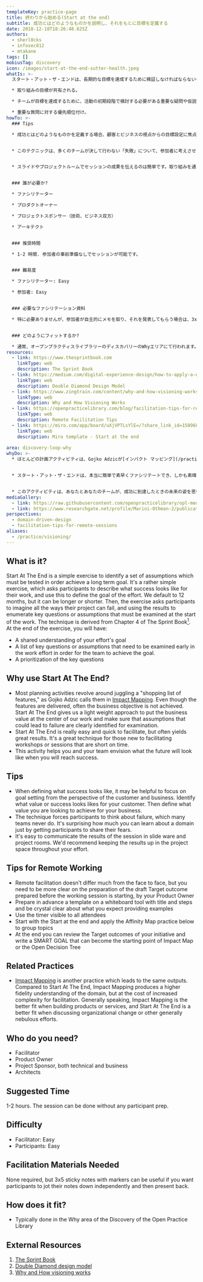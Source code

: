 ```yaml
---
templateKey: practice-page
title: 終わりから始める(Start at the end)
subtitle: 成功とはどのようなものかを説明し、それをもとに目標を定義する
date: 2018-12-18T18:26:48.625Z
authors:
  - sherl0cks
  - infosec812
  - mtakane
tags: []
mobiusTag: discovery
icon: /images/start-at-the-end-sutter-health.jpeg
whatIs: >-
  スタート・アット・ザ・エンドは、長期的な目標を達成するために検証しなければならない一連の前提を特定するためのシンプルなエクササイズです。参加者に、自分たちの仕事の成功がどのようなものかを説明し、それを使って取り組みのゴールを定義してもらうという、かなりシンプルなエクササイズです。それから、参加者にプロジェクトが失敗する可能性のある方法をすべて想像してもらい、その結果をもとに、作業の開始時に検討しなければならない重要な疑問や前提を列挙してもらいます。この手法は、『スプリント・ブック』の第4章に由来しています。このプラクティスの最後には、次のようなことができるようになります：

  * 取り組みの目標が共有される。

  * チームが目標を達成するために、活動の初期段階で検討する必要がある重要な疑問や仮説のリスト。

  * 重要な質問に対する優先順位付け。
howTo: >-
  ### Tips

  * 成功とはどのようなものかを定義する場合、顧客とビジネスの視点からの目標設定に焦点を当てることが有効です。顧客にとっての価値や成功がどのようなものかを特定します。そして、ビジネスとしてどのような価値を達成したいのかを明確にします。


  * このテクニックは、多くのチームが決して行わない「失敗」について、参加者に考えさせるものです。参加者に恐怖心を共有させるだけで、そのドメインについてどれだけ多くのことを学べるか、驚くべきことなのです。 


  * スライドやプロジェクトルームでセッションの成果を伝えるのは簡単です。取り組みを通して、プロジェクトスペースに結果をアップしておくことをおすすめします。


  ### 誰が必要か?

  * ファシリテーター

  * プロダクトオーナー

  * プロジェクトスポンサー（技術、ビジネス双方）

  * アーキテクト


  ### 推奨時間

  * 1-2 時間. 参加者の事前準備なしでセッションが可能です。


  ### 難易度

  * ファシリテーター: Easy

  * 参加者: Easy


  ### 必要なファシリテーション資料

  * 特に必要ありませんが、参加者が自主的にメモを取り、それを発表してもらう場合は、3x5の付箋にマーカーを付けると便利です。


  ### どのようにフィットするか?

  * 通常、オープンプラクティスライブラリーのディスカバリーのWhyエリアにて行われます。
resources:
  - link: https://www.thesprintbook.com
    linkType: web
    description: The Sprint Book
  - link: https://medium.com/digital-experience-design/how-to-apply-a-design-thinking-hcd-ux-or-any-creative-process-from-scratch-b8786efbf812
    linkType: web
    description: Double Diamond Design Model
  - link: https://www.zingtrain.com/content/why-and-how-visioning-works
    linkType: web
    description: Why and How Visioning Works
  - link: https://openpracticelibrary.com/blog/facilitation-tips-for-remote-sessions/
    linkType: web
    description: Remote Facilitation Tips
  - link: https://miro.com/app/board/uXjVPTLsYlE=/?share_link_id=158968117200
    linkType: web
    description: Miro template - Start at the end
    
area: discovery-loop-why
whyDo: >-
  * ほとんどの計画アクティビティは、Gojko Adzicが[インパクト マッピング](/practice/impact-mapping/)で言うところの”機能の買い物リスト”をこなすことで展開されます。機能が提供されたとしても、ビジネス上の目的が達成されないことがよくあります。スタート・アット・ザ・エンドは、ビジネス価値を中心に置き、失敗につながりかねない仮定を明確に特定して検証するための軽量なアプローチを提供してくれます。


  * スタート・アット・ザ・エンドは、本当に簡単で素早くファシリテートでき、しかも素晴らしい結果をもたらすことが多いです。ワークショップのファシリテーションが初めての人や、時間がないセッションには最適なテクニックです。


  * このアクティビティは、あなたとあなたのチームが、成功に到達したときの未来の姿を思い描くのに役立ちます。
mediaGallery:
  - link: https://raw.githubusercontent.com/openpracticelibrary/opl-media/master/Discovery%20-%20Start%20At%20The%20End%20-%20Open%20Practice%20Library.png
  - link: https://www.researchgate.net/profile/Marini-Othman-2/publication/220670300/figure/tbl3/AS:393929070530567@1470931417560/Success-and-failure-factors-for-Agile-Projects-from-the-People-Dimension.png
perspectives:
  - domain-driven-design
  - facilitation-tips-for-remote-sessions
aliases:
  - /practice/visioning/
---
```

## What is it?

Start At The End is a simple exercise to identify a set of assumptions which must be tested in order achieve a long term goal. It's a rather simple exercise, which asks participants to describe what success looks like for their work, and use this to define the goal of the effort. We default to 12 months, but it can be longer or shorter. Then, the exercise asks participants to imagine all the ways their project can fail, and using the results to enumerate key questions or assumptions that must be examined at the start of the work. The technique is derived from Chapter 4 of The Sprint Book[<sup>1</sup>](#footnote-1). At the end of the exercise, you will have:

- A shared understanding of your effort's goal
- A list of key questions or assumptions that need to be examined early in the work effort in order for the team to achieve the goal.
- A prioritization of the key questions

## Why use Start At The End?

- Most planning activities revolve around juggling a "shopping list of features," as Gojko Adzic calls them in [Impact Mapping](/practice/impact-mapping/). Even though the features are delivered, often the business objective is not achieved. Start At The End gives us a light weight approach to put the business value at the center of our work and make sure that assumptions that could lead to failure are clearly identified for examination.
- Start At The End is really easy and quick to facilitate, but often yields great results. It's a great technique for those new to facilitating workshops or sessions that are short on time.
- This activity helps you and your team envision what the future will look like when you will reach success.

## Tips

- When defining what success looks like, it may be helpful to focus on goal setting from the perspective of the customer and business. Identify what value or success looks likes for your customer. Then define what value you are looking to achieve for your business.
- The technique forces participants to think about failure, which many teams never do. It's surprising how much you can learn about a domain just by getting participants to share their fears.
- It's easy to communicate the results of the session in slide ware and project rooms. We'd recommend keeping the results up in the project space throughout your effort.

## Tips for Remote Working

- Remote facilitation doesn’t differ much from the face to face, but you need to be more clear on the preparation of the draft Target outcome prepared before the working session is starting, by your Product Owner
- Prepare in advance a template on a whiteboard tool with title and steps and be crystal clear about what you expect providing examples
- Use the timer visible to all attendees
- Start with the Start at the end and apply the Affinity Map practice below to group topics
- At the end you can review the Target outcomes of your initiative and write a SMART GOAL that can become the starting point of Impact Map or the Open Decision Tree

## Related Practices

- [Impact Mapping](/practice/impact-mapping/) is another practice which leads to the same outputs. Compared to Start At The End, Impact Mapping produces a higher fidelity understanding of the domain, but at the cost of increased complexity for facilitation. Generally speaking, Impact Mapping is the better fit when building products or services, and Start At The End is a better fit when discussing organizational change or other generally nebulous efforts.

## Who do you need?

- Facilitator
- Product Owner
- Project Sponsor, both technical and business
- Architects

## Suggested Time

1-2 hours. The session can be done without any participant prep.

## Difficulty

- Facilitator: Easy
- Participants: Easy

## Facilitation Materials Needed

None required, but 3x5 sticky notes with markers can be useful if you want participants to jot their notes down independently and then present back.

## How does it fit?

- Typically done in the Why area of the Discovery of the Open Practice Library

## External Resources

1. <a name="footnote-1"></a>[The Sprint Book](https://www.thesprintbook.com)
2. <a name="footnote-2"></a>[Double Diamond design model](https://medium.com/digital-experience-design/how-to-apply-a-design-thinking-hcd-ux-or-any-creative-process-from-scratch-b8786efbf812)
3. [Why and How visioning works](https://www.zingtrain.com/content/why-and-how-visioning-works)
